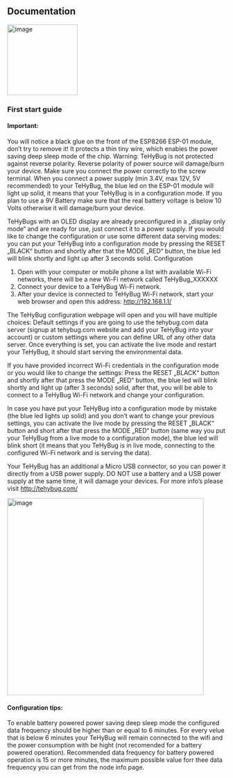 ## Documentation

<img width="162" alt="image" src="https://user-images.githubusercontent.com/12110353/195143144-973e6885-3d0a-4044-841f-b1f275f12c93.png">

### First start guide

#### Important: 

You will notice a black glue on the front of the ESP8266 ESP-01 module, don’t try to remove it! It protects a thin tiny wire, which enables the power saving deep sleep mode of the chip.
Warning: TeHyBug is not protected against reverse polarity. Reverse polarity of power source will damage/burn your device. Make sure you connect the power correctly to the screw terminal.
When you connect a power supply (min 3.4V, max 12V, 5V recommended) to your TeHyBug, the blue led on the ESP-01 module will light up solid, it means that your TeHyBug is in a configuration mode.
If you plan to use a 9V Battery make sure that the real battery voltage is below 10 Volts otherwise it will damage/burn your device.

TeHyBugs with an OLED display are already preconfigured in a „display only mode“ and are ready for use, just connect it to a power supply. If you would like to change the configuration or use some different data serving modes: you can put your TeHyBug into a configuration mode by pressing the RESET „BLACK“ button and shortly after that the MODE „RED“ button, the blue led will blink shortly and light up after 3 seconds solid.
Configuration
1.	Open with your computer or mobile phone a list with available Wi-Fi networks, there will be a new Wi-Fi network called TeHyBug_XXXXXX
2.	Connect your device to a TeHyBug Wi-Fi network.    
3.	After your device is connected to TeHyBug Wi-Fi network, start your web browser and open this address: http://192.168.1.1/

The TeHyBug configuration webpage will open and you will have multiple choices: 
Default settings if you are going to use the tehybug.com data server (signup at tehybug.com website and add your TeHyBug into your account) or custom settings where you can define URL of any other data server. Once everything is set, you can activate the live mode and restart your TeHyBug, it should start serving the environmental data.

If you have provided incorrect Wi-Fi credentials in the configuration mode or you would like to change the settings:
Press the RESET „BLACK“ button and shortly after that press the MODE „RED“ button, the blue led will blink shortly and light up (after 3 seconds) solid, after that, you will be able to connect to a TeHyBug Wi-Fi network and change your configuration. 

In case you have put your TeHyBug into a configuration mode by mistake (the blue led lights up solid) and you don’t want to change your previous settings, you can activate the live mode by pressing the RESET „BLACK“ button and short after that press the MODE „RED“ button (same way you put your TeHyBug from a live mode to a configuration mode), the blue led will blink short (it means that you TeHyBug is in live mode, connecting to the configured Wi-Fi network and is serving the data).

Your TeHyBug has an additional a Micro USB connector, so you can power it directly from a USB power supply. DO NOT use a battery and a USB power supply at the same time, it will damage your devices.
For more info’s please visit http://tehybug.com/

<img width="453" alt="image" src="https://user-images.githubusercontent.com/12110353/195143010-7ac8ccf5-6283-4824-8fe2-9d40e3a58f26.png">

#### Configuration tips:
To enable battery powered power saving deep sleep mode the configured data frequency should be higher than or equal to 6 minutes. For every velue that is below 6 minutes your TeHyBug will remain connected to the wifi and the power consumption with be hight (not recomended for a battery powered operation).
Recommended data frequency for battery powered operation is 15 or more minutes, the maximum possible value forr thee data frequency you can get from the node info page.

